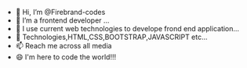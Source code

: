 - 👋 Hi, I’m @Firebrand-codes
- 👀 I’m a frontend developer ...
- 🌱 I use current web technologies to develope frond end application...
- 💞️ Technologies,HTML,CSS,BOOTSTRAP,JAVASCRIPT etc...
- 📫 Reach me across all media
- 😄 I'm here to code the world!!!

<!---
Firebrand-codes/Firebrand-codes is a ✨ special ✨ repository because its `README.md` (this file) appears on your GitHub profile.
You can click the Preview link to take a look at your changes.
--->
